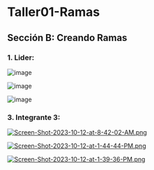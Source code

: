 # Taller01-Ramas
## Sección B: Creando Ramas

### 1. Lider:
   ![image](https://github.com/TingoCarlos08/Taller01-Ramas/assets/107369011/155a39ce-4673-458d-819a-a94447c726ab)
   
   ![image](https://github.com/TingoCarlos08/Taller01-Ramas/assets/107369011/0f57d4c9-315e-4adb-bd8b-7867bbd3eeb9)

   ![image](https://github.com/TingoCarlos08/Taller01-Ramas/assets/107369011/5e8b5aa9-3df5-4164-a6c5-0fc973c86156)

### 3. Integrante 3:
[![Screen-Shot-2023-10-12-at-8-42-02-AM.png](https://i.postimg.cc/xTRRzCtY/Screen-Shot-2023-10-12-at-8-42-02-AM.png)](https://postimg.cc/1f8wxykY)

[![Screen-Shot-2023-10-12-at-1-44-44-PM.png](https://i.postimg.cc/qMkc4r0F/Screen-Shot-2023-10-12-at-1-44-44-PM.png)](https://postimg.cc/qg56x9Nc)

[![Screen-Shot-2023-10-12-at-1-39-36-PM.png](https://i.postimg.cc/NMqTVqpp/Screen-Shot-2023-10-12-at-1-39-36-PM.png)](https://postimg.cc/8F4jJ386)
